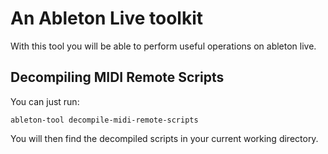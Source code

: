 # An Ableton Live toolkit

With this tool you will be able to perform useful operations on ableton live.

## Decompiling MIDI Remote Scripts

You can just run:

```
ableton-tool decompile-midi-remote-scripts
```

You will then find the decompiled scripts in your current working directory.
